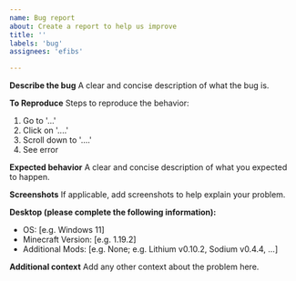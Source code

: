 ```yaml
---
name: Bug report
about: Create a report to help us improve
title: ''
labels: 'bug'
assignees: 'efibs'

---
```


**Describe the bug**
A clear and concise description of what the bug is.

**To Reproduce**
Steps to reproduce the behavior:
1. Go to '...'
2. Click on '....'
3. Scroll down to '....'
4. See error

**Expected behavior**
A clear and concise description of what you expected to happen.

**Screenshots**
If applicable, add screenshots to help explain your problem.

**Desktop (please complete the following information):**
 - OS: [e.g. Windows 11]
 - Minecraft Version: [e.g. 1.19.2]
 - Additional Mods: [e.g. None; e.g. Lithium v0.10.2, Sodium v0.4.4, ...]

**Additional context**
Add any other context about the problem here.

